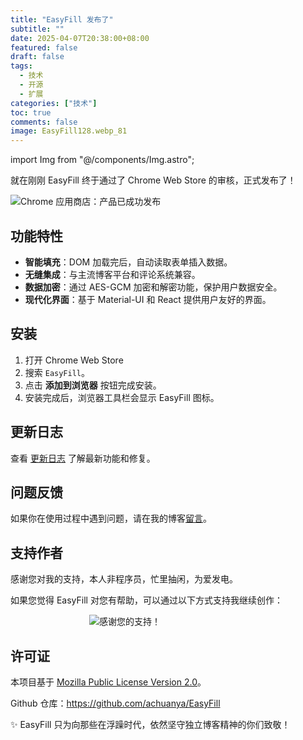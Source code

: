 ```yaml
---
title: "EasyFill 发布了"
subtitle: ""
date: 2025-04-07T20:38:00+08:00
featured: false
draft: false
tags:
  - 技术
  - 开源
  - 扩展
categories: ["技术"]
toc: true
comments: false
image: EasyFill128.webp_81
---
```

import Img from "@/components/Img.astro";

就在刚刚 EasyFill 终于通过了 Chrome Web Store 的审核，正式发布了！

<Img
  src="ChromeWebStore1.webp"
  alt="Chrome 应用商店：产品已成功发布"
  exif={false}
/>

## 功能特性

- **智能填充**：DOM 加载完后，自动读取表单插入数据。
- **无缝集成**：与主流博客平台和评论系统兼容。
- **数据加密**：通过 AES-GCM 加密和解密功能，保护用户数据安全。
- **现代化界面**：基于 Material-UI 和 React 提供用户友好的界面。

## 安装

1. 打开 Chrome Web Store
2. 搜索 `EasyFill`。
3. 点击 **添加到浏览器** 按钮完成安装。
4. 安装完成后，浏览器工具栏会显示 EasyFill 图标。

## 更新日志

查看 [更新日志](https://github.com/achuanya/EasyFill/blob/main/public/markdowns/UpdateLog.md) 了解最新功能和修复。

## 问题反馈

如果你在使用过程中遇到问题，请在我的博客[留言](https://lhasa.icu/guestbook.html)。

## 支持作者

感谢您对我的支持，本人非程序员，忙里抽闲，为爱发电。

如果您觉得 EasyFill 对您有帮助，可以通过以下方式支持我继续创作：

<Img
  src="Appreciation-code.webp"
  alt="感谢您的支持！"
  style="max-width:50%; display: block; margin: 0 auto;"
  exif={false}
/>

## 许可证

本项目基于 [Mozilla Public License Version 2.0](https://github.com/achuanya/EasyFill/blob/main/LICENSE)。

Github 仓库：https://github.com/achuanya/EasyFill

✨ EasyFill 只为向那些在浮躁时代，依然坚守独立博客精神的你们致敬！
